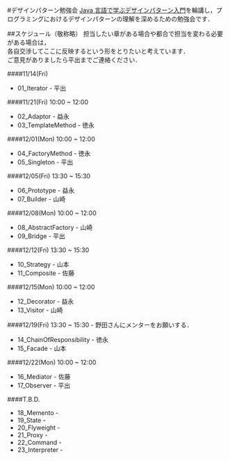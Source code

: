 #デザインパターン勉強会
[Java 言語で学ぶデザインパターン入門](http://www.amazon.co.jp/増補改訂版Java言語で学ぶデザインパターン入門-結城-浩/dp/4797327030)を輪講し，プログラミングにおけるデザインパターンの理解を深めるための勉強会です．

##スケジュール（敬称略）
担当したい章がある場合や都合で担当を変わる必要がある場合は，  
各自交渉してここに反映するという形をとりたいと考えています．  
ご意見がありましたら平出までご連絡ください．

####11/14(Fri)
* 01_Iterator - 平出

####11/21(Fri) 10:00 ~ 12:00
* 02_Adaptor - 益永
* 03_TemplateMethod - 徳永

####12/01(Mon) 10:00 ~ 12:00
* 04_FactoryMethod - 徳永
* 05_Singleton - 平出

####12/05(Fri) 13:30 ~ 15:30
* 06_Prototype - 益永
* 07_Builder - 山崎

####12/08(Mon) 10:00 ~ 12:00
* 08_AbstractFactory - 山崎
* 09_Bridge - 平出

####12/12(Fri) 13:30 ~ 15:30
* 10_Strategy - 山本
* 11_Composite - 佐藤

####12/15(Mon) 10:00 ~ 12:00
* 12_Decorator - 益永
* 13_Visitor - 山崎

####12/19(Fri) 13:30 ~ 15:30 - 野田さんにメンターをお願いする．
* 14_ChainOfResponsibility - 徳永
* 15_Facade - 山本

####12/22(Mon) 10:00 ~ 12:00
* 16_Mediator - 佐藤
* 17_Observer - 平出

####T.B.D.
* 18_Memento - 
* 19_State - 
* 20_Flyweight - 
* 21_Proxy - 
* 22_Command - 
* 23_Interpreter - 
